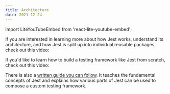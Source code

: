 ```yaml
---
title: Architecture
date: 2021-12-24
---
```


import LiteYouTubeEmbed from 'react-lite-youtube-embed';

If you are interested in learning more about how Jest works, understand its architecture, and how Jest is split up into individual reusable packages, check out this video:

<LiteYouTubeEmbed id="3YDiloj8_d0" />

If you'd like to learn how to build a testing framework like Jest from scratch, check out this video:

<LiteYouTubeEmbed id="B8FbUK0WpVU" />

There is also a [written guide you can follow](https://cpojer.net/posts/building-a-javascript-testing-framework). It teaches the fundamental concepts of Jest and explains how various parts of Jest can be used to compose a custom testing framework.

